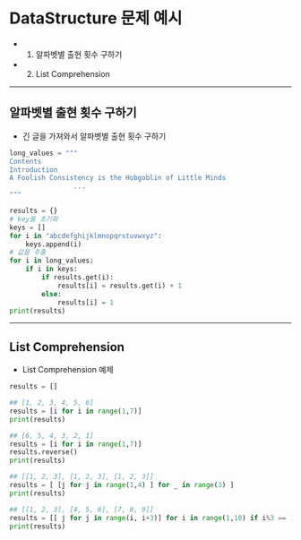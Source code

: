 # DataStructure 문제 예시
  - 1. 알파벳별 출현 횟수 구하기
  - 2. List Comprehension

---

## 알파벳별 출현 횟수 구하기
  - 긴 글을 가져와서 알파벳별 출현 횟수 구하기

  ```Python
  long_values = """
  Contents
  Introduction
  A Foolish Consistency is the Hobgoblin of Little Minds
                  ...
  """

  results = {}
  # key를 초기화
  keys = []
  for i in "abcdefghijklmnopqrstuvwxyz":
      keys.append(i)
  # 값을 추출
  for i in long_values:
      if i in keys:
          if results.get(i):
              results[i] = results.get(i) + 1
          else:
              results[i] = 1
  print(results)
  ```

---

## List Comprehension
  - List Comprehension 예제

  ```Python
  results = []

  ## [1, 2, 3, 4, 5, 6]
  results = [i for i in range(1,7)]
  print(results)

  ## [6, 5, 4, 3, 2, 1]
  results = [i for i in range(1,7)]
  results.reverse()
  print(results)

  ## [[1, 2, 3], [1, 2, 3], [1, 2, 3]]
  results = [ [j for j in range(1,4) ] for _ in range(3) ]
  print(results)

  ## [[1, 2, 3], [4, 5, 6], [7, 8, 9]]
  results = [[ j for j in range(i, i+3)] for i in range(1,10) if i%3 == 1]
  print(results)
  ```
